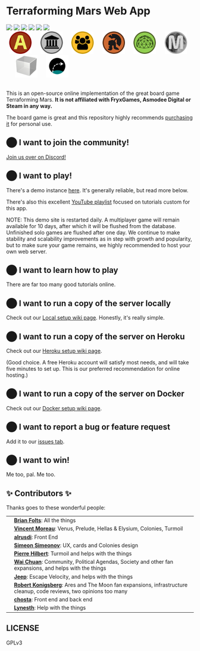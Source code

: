 # <a name="README"> Terraforming Mars Web App

<div>
<img src="https://raw.githubusercontent.com/nwai90/terraforming-mars/main/assets/expansion_icons/expansion_icon_corporateEra.png">
<img src="https://raw.githubusercontent.com/nwai90/terraforming-mars/main/assets/expansion_icons/expansion_icon_venus.png">
<img src="https://raw.githubusercontent.com/nwai90/terraforming-mars/main/assets/expansion_icons/expansion_icon_prelude.png">
<img src="https://raw.githubusercontent.com/nwai90/terraforming-mars/main/assets/expansion_icons/expansion_icon_colonies.png">
<img src="https://raw.githubusercontent.com/nwai90/terraforming-mars/main/assets/expansion_icons/expansion_icon_turmoil.png">
<img src="https://raw.githubusercontent.com/nwai90/terraforming-mars/main/assets/expansion_icons/expansion_icon_promo.png">
<br>
&nbsp;
<img src="https://raw.githubusercontent.com/nwai90/terraforming-mars/ux_improvements/assets/expansion_icons/expansion_icon_ares.png" height="60px" width="60px">&nbsp;&nbsp;&nbsp;&nbsp;&nbsp;
<img src="https://raw.githubusercontent.com/nwai90/terraforming-mars/ux_improvements/assets/expansion_icons/expansion_icon_agendas.png" height="60px" width="60px">&nbsp;&nbsp;&nbsp;&nbsp;&nbsp;
<img src="https://raw.githubusercontent.com/nwai90/terraforming-mars/ux_improvements/assets/expansion_icons/expansion_icon_community.png" height="60px" width="60px">&nbsp;&nbsp;&nbsp;&nbsp;&nbsp;
<img src="https://raw.githubusercontent.com/nwai90/terraforming-mars/ux_improvements/assets/expansion_icons/expansion_icon_colosseum.png" height="60px" width="60px">&nbsp;&nbsp;&nbsp;&nbsp;&nbsp;
<img src="https://raw.githubusercontent.com/nwai90/terraforming-mars/ux_improvements/assets/expansion_icons/expansion_icon_society.png" height="60px" width="60px">&nbsp;&nbsp;&nbsp;&nbsp;&nbsp;
<img src="https://raw.githubusercontent.com/nwai90/terraforming-mars/ux_improvements/assets/expansion_icons/expansion_icon_themoon.png" height="60px" width="60px">&nbsp;&nbsp;&nbsp;&nbsp;&nbsp;
<img src="https://raw.githubusercontent.com/nwai90/terraforming-mars/ux_improvements/assets/expansion_icons/silver_cube_variant.png" height="60px" width="60px">&nbsp;&nbsp;&nbsp;&nbsp;&nbsp;
<img src="https://raw.githubusercontent.com/nwai90/terraforming-mars/ux_improvements/assets/expansion_icons/expansion_icon_escapeVelocity.png" height="60px" width="60px">&nbsp;&nbsp;&nbsp;&nbsp;&nbsp;
<br><br>

This is an open-source online implementation of the great board game Terraforming Mars. **It is not affiliated
with FryxGames, Asmodee Digital or Steam in any way.**

The board game is great and this repository highly recommends [purchasing it](https://www.amazon.com/Stronghold-Games-6005SG-Terraforming-Board/dp/B01GSYA4K2) for personal use.

## ⬤ I want to join the community!
[Join us over on Discord!](https://discord.gg/VR8TbrD)

## ⬤ I want to play!
There's a demo instance [here](https://tfm-community.herokuapp.com/). It's generally reliable, but read more below.

There's also this excellent
[YouTube playlist](https://youtube.com/playlist?list=PLCGE78n9vCqhhmRe9YCrRh2GLNMPB_3j1) focused on tutorials custom for this app.

NOTE: This demo site is restarted daily. A multiplayer game will remain available for 10 days, after which it will be flushed from the database.
Unfinished solo games are flushed after one day. We continue to make stability and scalability improvements as in step with growth and popularity,
but to make sure your game remains, we highly recommended to host your own web server.

## ⬤ I want to learn how to play
There are far too many good tutorials online.

## ⬤ I want to run a copy of the server locally
Check out our [Local setup wiki page](https://github.com/bafolts/terraforming-mars/wiki/Local-Setup). Honestly, it's really simple.

## ⬤ I want to run a copy of the server on Heroku
Check out our [Heroku setup wiki page](https://github.com/bafolts/terraforming-mars/wiki/Heroku-Setup).

(Good choice. A free Heroku account will satisfy most needs, and will take five minutes to set up. This is
our preferred recommendation for online hosting.)

## ⬤ I want to run a copy of the server on Docker
Check out our [Docker setup wiki page](https://github.com/bafolts/terraforming-mars/wiki/Docker-Setup).

## ⬤ I want to report a bug or feature request
Add it to our [issues tab](https://github.com/bafolts/terraforming-mars/issues/new).

## ⬤ I want to win!
Me too, pal. Me too.

## ✨ Contributors ✨

Thanks goes to these wonderful people:

<table border="0">
  <tdata>
    <tr>
      <td><img src="https://avatars1.githubusercontent.com/u/2707843?v=3" width="50px;" alt=""/></td>
      <td><a href="https://github.com/bafolts"><b>Brian Folts</b></a>: All the things</td>
    </tr>
    <tr>
       <td><img src="https://avatars1.githubusercontent.com/u/56086992?v=3" width="50px;" alt=""/></td>
       <td><a href="https://github.com/vincentneko"><b>Vincent Moreau</b></a>: Venus, Prelude, Hellas & Elysium, Colonies, Turmoil</td>
    </tr>
    <tr>
      <td><img src="https://avatars2.githubusercontent.com/u/394311?v=3" width="50px;" alt=""/></td>
      <td><a href="https://github.com/alrusdi"><b>alrusdi</b></a>: Front End</td>
    </tr>
    <tr>
      <td><img src="https://avatars3.githubusercontent.com/u/6917565?s=460&v=4" width="50px;" alt=""/></td>
      <td><a href="https://github.com/ssimeonoff"><b>Simeon Simeonov</b></a>: UX, cards and Colonies design</td>
    </tr>
    <tr>
      <td><img src="https://avatars0.githubusercontent.com/u/806950?v=3" width="50px;" alt=""/></td>
      <td><b><a href="https://github.com/pierrehilbert">Pierre Hilbert</b></a>: Turmoil and helps with the things</td>
    </tr>
    <tr>
      <td><img src="https://avatars1.githubusercontent.com/u/2408094?s=460&v=4" width="50px;" alt=""/></td>
      <td><b><a href="https://github.com/nwai90">Wai Chuan</b></a>: Community, Political Agendas, Society and other fan expansions, and helps with the things</td>
    </tr>
    <tr>
      <td><img src="https://avatars.githubusercontent.com/u/14239220?s=460&v=4" width="50px;" alt=""/></td>
      <td><b><a href="https://github.com/vsrisuknimit">Jeep</b></a>: Escape Velocity, and helps with the things</td>
    </tr>
    <tr>
      <td><img src="https://avatars1.githubusercontent.com/u/413481?s=460&v=4" width="50px;" alt=""/></td>
      <td><b><a href="https://github.com/kberg">Robert Konigsberg</b></a>: Ares and The Moon fan expansions, infrastructure cleanup, code reviews, two opinions too many</a> </td>
    </tr>
    <tr>
      <td><img src="https://avatars.githubusercontent.com/u/836179?s=460&v=4" width="50px;" alt=""/></td>
      <td><a href="https://github.com/chosta"><b>chosta</b></a>: Front end and back end</a> </td>
    </tr>
    <tr>
      <td><img src="https://avatars.githubusercontent.com/u/5318258?s=460&v=4" width="50px;" alt=""/><br />
      <td><a href="https://github.com/Lynesth"><b>Lynesth</b></a>: Help with the things</a> </td>
    </tr>
  </tdata>
</table>


## LICENSE

GPLv3
